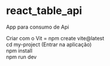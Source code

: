 # react_table_api
App para consumo de Api<br>

Criar com o Vit = npm create vite@latest<br>
cd my-project (Entrar na aplicação)<br>
npm install<br>
npm run dev<br>
